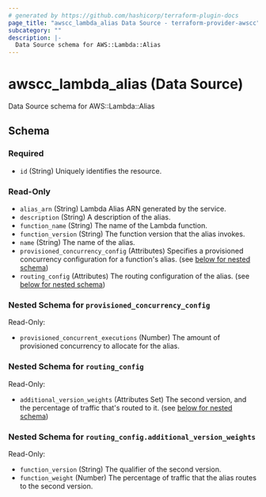 ```yaml
---
# generated by https://github.com/hashicorp/terraform-plugin-docs
page_title: "awscc_lambda_alias Data Source - terraform-provider-awscc"
subcategory: ""
description: |-
  Data Source schema for AWS::Lambda::Alias
---
```


# awscc_lambda_alias (Data Source)

Data Source schema for AWS::Lambda::Alias



<!-- schema generated by tfplugindocs -->
## Schema

### Required

- `id` (String) Uniquely identifies the resource.

### Read-Only

- `alias_arn` (String) Lambda Alias ARN generated by the service.
- `description` (String) A description of the alias.
- `function_name` (String) The name of the Lambda function.
- `function_version` (String) The function version that the alias invokes.
- `name` (String) The name of the alias.
- `provisioned_concurrency_config` (Attributes) Specifies a provisioned concurrency configuration for a function's alias. (see [below for nested schema](#nestedatt--provisioned_concurrency_config))
- `routing_config` (Attributes) The routing configuration of the alias. (see [below for nested schema](#nestedatt--routing_config))

<a id="nestedatt--provisioned_concurrency_config"></a>
### Nested Schema for `provisioned_concurrency_config`

Read-Only:

- `provisioned_concurrent_executions` (Number) The amount of provisioned concurrency to allocate for the alias.


<a id="nestedatt--routing_config"></a>
### Nested Schema for `routing_config`

Read-Only:

- `additional_version_weights` (Attributes Set) The second version, and the percentage of traffic that's routed to it. (see [below for nested schema](#nestedatt--routing_config--additional_version_weights))

<a id="nestedatt--routing_config--additional_version_weights"></a>
### Nested Schema for `routing_config.additional_version_weights`

Read-Only:

- `function_version` (String) The qualifier of the second version.
- `function_weight` (Number) The percentage of traffic that the alias routes to the second version.
